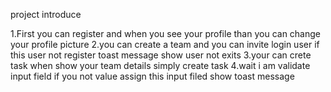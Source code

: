 project introduce

1.First you can register and when you see your profile than you can change your profile picture
2.you can create a team and you can invite login user if this user not register toast message show user not exits
3.your can crete task when show your team details simply create task
4.wait i am validate input field if you not value assign this input filed show toast message
